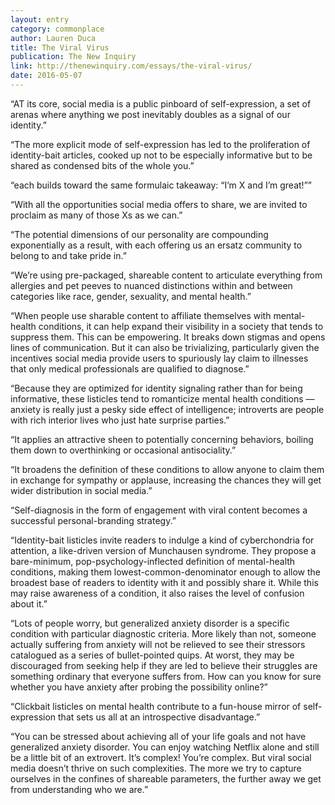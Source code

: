 ```yaml
---
layout: entry
category: commonplace
author: Lauren Duca
title: The Viral Virus
publication: The New Inquiry
link: http://thenewinquiry.com/essays/the-viral-virus/
date: 2016-05-07
---
```


“AT its core, social media is a public pinboard of self-expression, a set of arenas where anything we post inevitably doubles as a signal of our identity.”

“The more explicit mode of self-expression has led to the proliferation of identity-bait articles, cooked up not to be especially informative but to be shared as condensed bits of the whole you.”

“each builds toward the same formulaic takeaway: “I’m X and I’m great!””

“With all the opportunities social media offers to share, we are invited to proclaim as many of those Xs as we can.”

“The potential dimensions of our personality are compounding exponentially as a result, with each offering us an ersatz community to belong to and take pride in.”

“We’re using pre-packaged, shareable content to articulate everything from allergies and pet peeves to nuanced distinctions within and between categories like race, gender, sexuality, and mental health.”

“When people use sharable content to affiliate themselves with mental-health conditions, it can help expand their visibility in a society that tends to suppress them. This can be empowering. It breaks down stigmas and opens lines of communication. But it can also be trivializing, particularly given the incentives social media provide users to spuriously lay claim to illnesses that only medical professionals are qualified to diagnose.”

“Because they are optimized for identity signaling rather than for being informative, these listicles tend to romanticize mental health conditions — anxiety is really just a pesky side effect of intelligence; introverts are people with rich interior lives who just hate surprise parties.”

“It applies an attractive sheen to potentially concerning behaviors, boiling them down to overthinking or occasional antisociality.”

“It broadens the definition of these conditions to allow anyone to claim them in exchange for sympathy or applause, increasing the chances they will get wider distribution in social media.”

“Self-diagnosis in the form of engagement with viral content becomes a successful personal-branding strategy.”

“Identity-bait listicles invite readers to indulge a kind of cyberchondria for attention, a like-driven version of Munchausen syndrome. They propose a bare-minimum, pop-psychology-inflected definition of mental-health conditions, making them lowest-common-denominator enough to allow the broadest base of readers to identity with it and possibly share it. While this may raise awareness of a condition, it also raises the level of confusion about it.”

“Lots of people worry, but generalized anxiety disorder is a specific condition with particular diagnostic criteria. More likely than not, someone actually suffering from anxiety will not be relieved to see their stressors catalogued as a series of bullet-pointed quips. At worst, they may be discouraged from seeking help if they are led to believe their struggles are something ordinary that everyone suffers from. How can you know for sure whether you have anxiety after probing the possibility online?”

“Clickbait listicles on mental health contribute to a fun-house mirror of self-expression that sets us all at an introspective disadvantage.”

“You can be stressed about achieving all of your life goals and not have generalized anxiety disorder. You can enjoy watching Netflix alone and still be a little bit of an extrovert. It’s complex! You’re complex. But viral social media doesn’t thrive on such complexities. The more we try to capture ourselves in the confines of shareable parameters, the further away we get from understanding who we are.”

